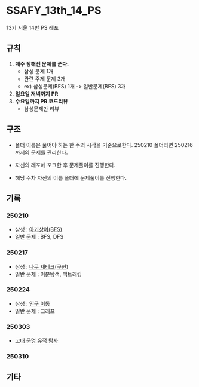 # SSAFY_13th_14_PS

13기 서울 14반 PS 레포

## 규칙

1. **매주 정해진 문제를 푼다.**
    - 삼성 문제 1개
    - 관련 주제 문제 3개
    - ex) 삼성문제(BFS) 1개 -> 일반문제(BFS) 3개
2. **일요일 저녁까지 PR**
3. **수요일까지 PR 코드리뷰**
    - 삼성문제만 리뷰

## 구조

- 폴더 이름은 풀어야 하는 한 주의 시작을 기준으로한다.
  250210 폴더라면 250216 까지의 문제를 관리한다.

- 자신의 레포에 포크한 후 문제풀이를 진행한다.

- 해당 주차 자신의 이름 폴더에 문제풀이를 진행한다.

## 기록

### 250210

- 삼성 : [아기상어(BFS)](https://www.acmicpc.net/problem/16236)
- 일반 문제 : BFS, DFS

### 250217

- 삼성 : [나무 재테크(구현)](https://www.acmicpc.net/problem/16235)
- 일반 문제 : 이분탐색, 백트래킹

### 250224

- 삼성 : [인구 이동](https://www.acmicpc.net/problem/16234)
- 일반 문제 : 그래프

### 250303

- [고대 문명 유적 탐사](https://www.codetree.ai/ko/frequent-problems/problems/ancient-ruin-exploration/description?introductionSetId=&bookmarkId=)

### 250310


## 기타